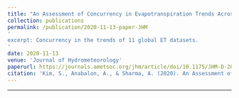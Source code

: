 ```yaml
---
title: "An Assessment of Concurrency in Evapotranspiration Trends Across Multiple Global Datasets"
collection: publications
permalink: /publication/2020-11-13-paper-JHM
'
excerpt: Concurrency in the trends of 11 global ET datasets.
'
date: 2020-11-13
venue: 'Journal of Hydrometeorology'
paperurl: https://journals.ametsoc.org/jhm/article/doi/10.1175/JHM-D-20-0059.1/355548
citation: 'Kim, S., Anabalon, A., & Sharma, A. (2020). An Assessment of Concurrency in Evapotranspiration Trends Across Multiple Global Datasets. ,<i>Journal of Hydrometeorology</i>, 1-50.'
---
```

***